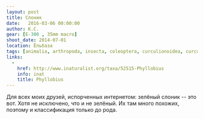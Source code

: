 ```yaml
---
layout: post
title: Слоник
date:   2016-03-06 00:00:00
author: К.С.
gear: [E-300 , 35mm macro]
shoot_date: 2014-07-01
location: Ёльбаза
tags: [animalia, arthropoda, insecta, coleoptera, curculionoidea, curculionidae, phyllobius]
links:
  -
    href: http://www.inaturalist.org/taxa/52515-Phyllobius
    info: inat
    title: Phyllobius
---
```


Для всех моих друзей, испорченных интернетом: зелёный слоник -- это вот. Хотя не исключено, что и не зелёный. Их там много похожих, поэтому и классификация только до рода.
